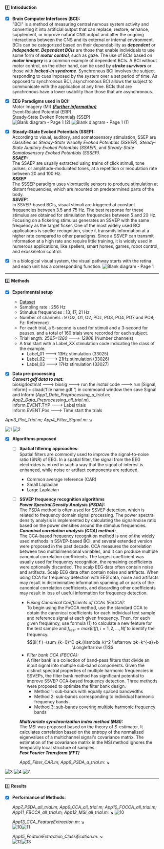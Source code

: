 :one: **Introduction**
- [x] **Brain Computer Interfaces (BCI):**<br/>
"BCI" is a method of measuring central nervous system activity and converting it into artificial output that can replace, restore, enhance, supplement, or improve natural CNS output and alter the ongoing interactions between the CNS and its external or internal environment. BCIs can be categorized based on their dependability as ***dependent*** or ***independent***. ***Dependent BCIs*** are those that enable individuals to use some form of ***motor control***, such as gaze. The use of BCIs based on ***motor imagery*** is a common example of dependent BCIs. A BCI without motor control, on the other hand, can be used by ***stroke survivors*** or those with ***locked-in syndrome***. Synchronous BCI involves the subject responding to cues imposed by the system over a set period of time. As opposed to synchronous BCI, asynchronous BCI allows the subject to communicate with the application at any time. BCIs that are synchronous have a lower usability than those that are asynchronous.

- [x] **EEG Paradigms used in BCI:**<br/>
         Motor Imagery (MI) ***[(Further information)](https://github.com/RezaSaadatyar/Motor-imagery-based-EEG-signal-processing)***<br/>
         Event‑Related Potential (ERP)<br/>
         Steady‑State Evoked Potentials (SSEP)<br/>
![Blank diagram - Page 1 (2)](https://user-images.githubusercontent.com/96347878/209584607-b819be1b-70a0-4706-9d5a-fed87ef27aef.png) ![Blank diagram - Page 1 (1)](https://user-images.githubusercontent.com/96347878/209584696-fb5f1cde-1271-40ba-bd23-e80a74f3b284.png)

- [x] **Steady‑State Evoked Potentials (SSEP):**<br/>
According to visual, auditory, and somatosensory stimulation, SSEP are classified as *Steady-State Visually Evoked Potentials (SSVEP)*, *Steady-State Auditory Evoked Potentials (SSAEP)*, and *Steady-State Somatosensory Evoked Potentials (SSSEP)*.<br/>
     ***SSAEP:***<br/>The SSAEP are usually extracted using trains of click stimuli, tone pulses, or amplitude-modulated tones, at a repetition or modulation rate between 20 and 100 Hz.<br/>
     ***SSSEP***<br/>
The SSSEP paradigm uses vibrotactile sensors to produce stimulation at distant frequencies, which are mounted on predetermined parts of the body.<br/> 
     ***SSVEP:***<br/>
In SSVEP-based BCIs, visual stimuli are triggered at constant frequencies between 3.5 and 75 Hz. The best response for these stimulus are obtained for stimulation frequencies between 5 and 20 Hz. Focusing on a fickering stimulus generates an SSVEP with the same frequency as the target ficker.  One of the most widely used BCI applications is speller recognition, since it transmits information at a higher rate compared to other paradigms. Since a SSVEP can transmit information at a high rate and require little training, it is widely used in numerous applications, like spellers, smart homes, games, robot control, and exoskeleton control.<br/>

- [x] In a biological visual system, the visual pathway starts with the retina and each unit has a corresponding function. ![Blank diagram - Page 1](https://user-images.githubusercontent.com/96347878/209627515-0b65056e-daa5-4e82-85ff-f630d3e19f53.png)

----
:two: **Methods**

- [x] **Experimental setup**<br/>
  - [Dataset](https://github.com/sylvchev/dataset-ssvep-led)
  - Sampling rate : 256 Hz
  - Stimulus frequencies : 13, 17, 21 Hz
  - Number of channels : 9 (Oz, O1, O2, POz, PO3, PO4, PO7 and PO8; Fz: Reference)
  - For each trial, a 5-second is used for stimuli and a 3-second for pauses, and a total of 160 trials were recorded for each subject.
  - Trial length: 256*5=1280 ---> 1280*8 (Number channels)
  - A trial start with a Label_XX stimulation code indicating the class of the example. 
    - Label_01 ---> 13Hz stimulation (33025)
    - Label_02 ---> 21Hz stimulation (33026) 
    - Label_03 ---> 17Hz stimulation (33027)

- [x] **Data pre-processing**<br/>
        ***Convert gdf data to mat:***<br/>
biosig4octmat ---> biosig ---> run the *install* code ---> run [Signal, Inform] = sload('file name.gdf ') in commoand window then save Signal and Inform (*App1_Data_Preprocessing_a_trial.m; App2_Data_Preprocessing_all_trial.m*).<br/>
       Inform.EVENT.TYP ---> Label trials<br/>
       Inform.EVENT.Pos ---> Time start the trials<br/>

*App3_Plot_Trial.m;  App4_Filter_Signal.m:* :arrow_lower_right:<br/>

![1](https://user-images.githubusercontent.com/96347878/218717042-02bdc58d-5a73-4cb2-981a-d049119ce0ed.png) ![2](https://user-images.githubusercontent.com/96347878/218717022-2f2673fa-76e8-4b85-a51f-f16a3420115f.png)



- [x] **Algorithms proposed** 
  - [ ] **Spatial filtering approaches:**<br/>Spatial filters are commonly used to improve the signal-to-noise ratio (SNR) of EEG. In a spatial filter, the signal from the EEG electrodes is mixed in such a way that the signal of interest is enhanced, while noise or artifact components are reduced.
     - Common average reference (CAR)
     - Small Laplacian
     - Large Laplacian 
     
  - [ ] **SSVEP frequency recognition algorithms**<br/>***Power Spectral Density Analysis (PSDA):***<br/>The PSDA method is often used for SSVEP detection, which is related to frequency domain signal processing. The power spectral density analysis is implemented by calculating the signal/noise ratio based on the power densities around the stimulus frequencies.<br/>***Canonical correlation analysis (CCA) method:*** <br/>The CCA-based frequency recognition method is one of the widely used methods in SSVEP-based BCI, and several extended version were proposed in the past decade. CCA measures the correlation between two multidimensional variables, and it can produce multiple canonical correlation coefficients. The largest coefficient was usually used for frequency recognition, the remaining coefficients were optionally discarded. The scalp EEG data often contain noise and artifacts. Scalp EEG data often contain noise and artifacts. When using CCA for frequency detection with EEG data, noise and artifacts may result in discriminative information spanning all or parts of the canonical correlation coefficients, and discarding other coefficients may result in loss of useful information for frequency detection.
    - *Fusing Canonical Coefficients of CCAs (FoCCA):*<br/>To begin using the FoCCA method, use the standard CCA to obtain the canonical coefficients for each individual test sample and reference signal at each given frequency. Then, for each given frequency, use formula (1) to calculate a new feature for the test sample and $f_{test} = max βi( f ) , i = 1 , 2 , . . . , Nf$ to identify the frequency.<br/>$$βi( f )=\sum_{k=0}^D φk.(\lambda_k)^2  \leftarrow φk=k^{-a}+b   \Longleftarrow (1)$$ 
    - *Filter bank CCA (FBCCA):* <br/>A filter bank is a collection of band-pass filters that divide an input signal into multiple sub-band components. Given the distinct spectral properties of multiple harmonic frequencies in SSVEPs, the filter bank method has significant potential to improve SSVEP CCA-based frequency detection. Three methods were proposed to optimize the filter bank design.
      - Method 1: sub-bands with equally spaced bandwidths
      - Method 2: sub-bands corresponding to individual harmonic frequency bands
      - Method 3: sub-bands covering multiple harmonic frequency bands

    ***Multivariate synchronization index method (MSI):*** <br/>The MSI was proposed based on the theory of S-estimator. It calculates correlation based on the entropy of the normalized eigenvalues of a multichannel signal's covariance matrix. The estimation of the covariance matrix in the MSI method ignores the temporally local structure of samples.<br/>
    ***Fast Fourier Transform (FFT)***<br/>
    
    *App5_Filter_CAR.m; App6_PSDA_a_trial.m:* :arrow_lower_right:

![3](https://user-images.githubusercontent.com/96347878/218726457-8b5d6773-f33a-4e97-9a76-166e3654d6dc.png) ![4](https://user-images.githubusercontent.com/96347878/218726433-d36dbd69-167a-41c4-8b06-26c3fa3104b8.png) ![7](https://user-images.githubusercontent.com/96347878/219160845-8f3734a9-dc42-460d-b4d6-be562039e245.JPG)

----
:three: **Results**

- [x] **Performance of Methods:**<br/>
 
   *App7_PSDA_all_trial.m; App9_CCA_all_trial.m; App10_FOCCA_all_trial.m; App11_FBCCA_all_trial.m; App12_MSI_all_trial.m:* :arrow_lower_right:
![10](https://user-images.githubusercontent.com/96347878/219172400-b1076ac9-e282-4d57-8132-6ebd629cc9df.JPG)

    *App13_CCA_FeatureExtraction.m:* :arrow_lower_right:<br/>
![10](https://user-images.githubusercontent.com/96347878/219229769-1896befc-7be7-4bc1-aa92-611590491bb0.png)![11](https://user-images.githubusercontent.com/96347878/219230051-79ab3f43-be78-4ddf-8e9f-f6fe5961f41a.png)

   *App15_FeatureExtraction_Classification.m:* :arrow_lower_right:<br/>
![12](https://user-images.githubusercontent.com/96347878/219234156-31c77e8a-0369-4fda-9b7d-b0928675e5bf.png)![13](https://user-images.githubusercontent.com/96347878/219234169-c2ac863e-77fd-4704-b438-7c8d52b2ab8d.png)
   
  
